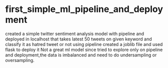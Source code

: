 # first_simple_ml_pipeline_and_deployment
created a simple twitter sentiment analysis model with pipeline and deployed in localhost that takes latest 50 tweets on given keyword and classify it as hatred  tweet or not
using pipeline created a joblib file and used flask to deploy it 
Not a great ml model since tried to explore only on pipeline and deployment,the data is imbalanced and need to do undersampling or oversampling.

